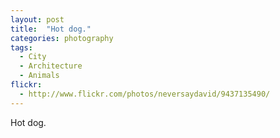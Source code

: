 ```yaml
---
layout: post
title:  "Hot dog."
categories: photography
tags:
  - City
  - Architecture
  - Animals
flickr: 
  - http://www.flickr.com/photos/neversaydavid/9437135490/
---
```


Hot dog.